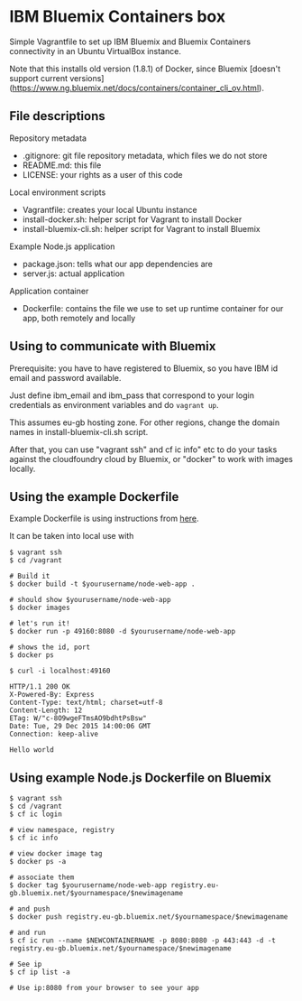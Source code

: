 IBM Bluemix Containers box
==========================

Simple Vagrantfile to set up IBM Bluemix and Bluemix Containers
connectivity in an Ubuntu VirtualBox instance.

Note that this installs old version (1.8.1) of Docker, since Bluemix
[doesn't support current versions]
(https://www.ng.bluemix.net/docs/containers/container_cli_ov.html).

File descriptions
-----------------

Repository metadata
 - .gitignore: git file repository metadata, which files we do not store
 - README.md: this file
 - LICENSE: your rights as a user of this code

Local environment scripts
 - Vagrantfile: creates your local Ubuntu instance
 - install-docker.sh: helper script for Vagrant to install Docker
 - install-bluemix-cli.sh: helper script for Vagrant to install Bluemix

Example Node.js application
 - package.json: tells what our app dependencies are
 - server.js: actual application

Application container
 - Dockerfile: contains the file we use to set up runtime container for our app, both remotely and locally

Using to communicate with Bluemix
---------------------------------

Prerequisite: you have to have registered to Bluemix, so you have IBM
id email and password available.

Just define ibm_email and ibm_pass that correspond to your login
credentials as environment variables and do `vagrant up`.

This assumes eu-gb hosting zone. For other regions, change the domain
names in install-bluemix-cli.sh script.

After that, you can use "vagrant ssh" and cf ic info" etc to do
your tasks against the cloudfoundry cloud by Bluemix, or
"docker" to work with images locally.

Using the example Dockerfile
--------------------
Example Dockerfile is using instructions from
[here](https://nodejs.org/en/docs/guides/nodejs-docker-webapp/).

It can be taken into local use with

```
$ vagrant ssh
$ cd /vagrant

# Build it
$ docker build -t $yourusername/node-web-app .

# should show $yourusername/node-web-app
$ docker images

# let's run it!
$ docker run -p 49160:8080 -d $yourusername/node-web-app

# shows the id, port
$ docker ps

$ curl -i localhost:49160

HTTP/1.1 200 OK
X-Powered-By: Express
Content-Type: text/html; charset=utf-8
Content-Length: 12
ETag: W/"c-8O9wgeFTmsAO9bdhtPsBsw"
Date: Tue, 29 Dec 2015 14:00:06 GMT
Connection: keep-alive

Hello world
```

Using example Node.js Dockerfile on Bluemix
-------------------------------------------

```
$ vagrant ssh
$ cd /vagrant
$ cf ic login

# view namespace, registry
$ cf ic info

# view docker image tag
$ docker ps -a

# associate them
$ docker tag $yourusername/node-web-app registry.eu-gb.bluemix.net/$yournamespace/$newimagename

# and push
$ docker push registry.eu-gb.bluemix.net/$yournamespace/$newimagename

# and run
$ cf ic run --name $NEWCONTAINERNAME -p 8080:8080 -p 443:443 -d -t registry.eu-gb.bluemix.net/$yournamespace/$newimagename

# See ip
$ cf ip list -a

# Use ip:8080 from your browser to see your app
```
